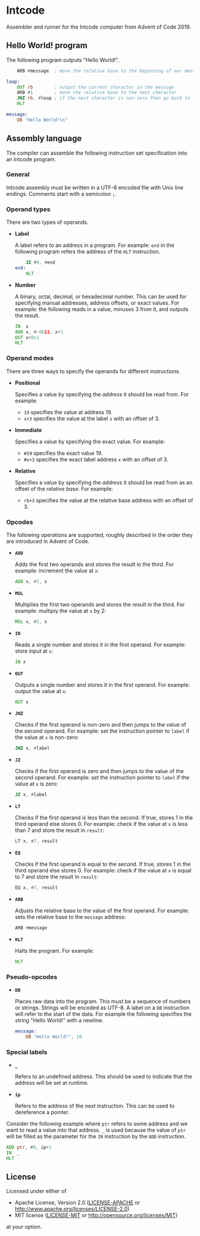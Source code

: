 # Intcode

Assembler and runner for the Intcode computer from Advent of Code 2019.

## Hello World! program

The following program outputs "Hello World!".

```asm
    ARB #message  ; move the relative base to the beginning of our message

loop:
    OUT rb        ; output the current character in the message
    ARB #1        ; move the relative base to the next character
    JNZ rb, #loop ; if the next character is non-zero then go back to `loop`
    HLT

message:
    DB "Hello World!\n"
```

## Assembly language

The compiler can assemble the following instruction set specification into an
Intcode program.

### General

Intcode assembly must be written in a UTF-8 encoded file with Unix line endings.
Comments start with a semicolon `;`.

### Operand types

There are two types of operands.

- **Label**

  A label refers to an address in a program. For example: `end` in the following program refers the address of the `HLT` instruction.
  ```asm
      JZ #0, #end
  end:
      HLT
  ```

- **Number**

  A binary, octal, decimal, or hexadecimal number. This can be used for
  specifying manual addresses, address offsets, or exact values. For example:
  the following reads in a value, minuses 3 from it, and outputs the result.
  ```asm
  IN  x
  ADD x, #-0b11, x+1
  OUT x+0x1
  HLT
  ```

### Operand modes

There are three ways to specify the operands for different instructions.

- **Positional**

  Specifies a value by specifying the *address* it should be read from. For
  example:
  - `19` specifies the value at address 19.
  - `x+3` specifies the value at the label `x` with an offset of 3.

- **Immediate**

  Specifies a value by specifying the exact value. For example:
  - `#19` specifies the exact value 19.
  - `#x+3` specifies the exact label address `x` with an offset of 3.

- **Relative**

  Specifies a value by specifying the *address* it should be read from as an
  offset of the *relative base*. For example:
  - `rb+3` specifies the value at the relative base address with an offset of 3.

### Opcodes

The following operations are supported, roughly described in the order they are
introduced in Advent of Code.

- **`ADD`**

  Adds the first two operands and stores the result in the third. For example:
  increment the value at `x`:
  ```asm
  ADD x, #1, x
  ```

- **`MUL`**

  Multiplies the first two operands and stores the result in the third. For
  example: multiply the value at `x` by 2:
  ```asm
  MUL x, #2, x
  ```

- **`IN`**

  Reads a single number and stores it in the first operand. For example: store
  input at `x`:
  ```asm
  IN x
  ```

- **`OUT`**

  Outputs a single number and stores it in the first operand. For example:
  output the value at `x`:
  ```asm
  OUT x
  ```

- **`JNZ`**

  Checks if the first operand is non-zero and then jumps to the value of the
  second operand. For example: set the instruction pointer to `label` if the
  value at `x` is non-zero:
  ```asm
  JNZ x, #label
  ```

- **`JZ`**

  Checks if the first operand is zero and then jumps to the value of the second
  operand. For example: set the instruction pointer to `label` if the value at
  `x` is zero:
  ```asm
  JZ x, #label
  ```

- **`LT`**

  Checks if the first operand is less than the second. If true, stores 1 in the
  third operand else stores 0. For example: check if the value at `x` is less
  than 7 and store the result in `result`:
  ```asm
  LT x, #7, result
  ```

- **`EQ`**

  Checks if the first operand is equal to the second. If true, stores 1 in the
  third operand else stores 0. For example: check if the value at `x` is equal
  to 7 and store the result in `result`:
  ```asm
  EQ x, #7, result
  ```

- **`ARB`**

  Adjusts the relative base to the value of the first operand. For example: sets
  the relative base to the `message` address:
  ```asm
  ARB #message
  ```

- **`HLT`**

  Halts the program. For example:
  ```asm
  HLT
  ```

### Pseudo-opcodes

- **`DB`**

  Places raw data into the program. This must be a sequence of numbers or
  strings. Strings will be encoded as UTF-8. A label on a `DB` instruction will
  refer to the start of the data. For example the following specifies the string
  "Hello World!" with a newline.
  ```asm
  message:
      DB "Hello World!", 10
  ```

### Special labels

- **`_`**

  Refers to an undefined address. This should be used to indicate that the
  address will be set at runtime.

- **`ip`**

  Refers to the address of the next instruction. This can be used to dereference
  a pointer.

Consider the following example where `ptr` refers to some address and we want to
read a value into that address. `_` is used because the value of `ptr` will be
filled as the parameter for the `IN` instruction by the `ADD` instruction.

```asm
ADD ptr, #0, ip+1
IN  _
HLT
```

## License

Licensed under either of

- Apache License, Version 2.0 ([LICENSE-APACHE](LICENSE-APACHE) or
  http://www.apache.org/licenses/LICENSE-2.0)
- MIT license ([LICENSE-MIT](LICENSE-MIT) or http://opensource.org/licenses/MIT)

at your option.
